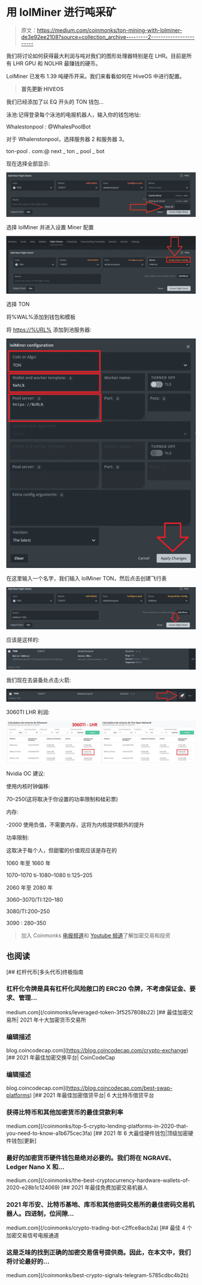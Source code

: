 # 用 lolMiner 进行吨采矿

> 原文：<https://medium.com/coinmonks/ton-mining-with-lolminer-de3e92ee2108?source=collection_archive---------2----------------------->

我们将讨论如何获得最大利润与吨对我们的图形处理器特别是在 LHR。目前是所有 LHR GPU 和 NOLHR 最赚钱的硬币。

LolMiner 已发布 1.39 吨硬币开采。我们来看看如何在 HiveOS 中进行配置。

> **首先更新 HIVEOS**

我们已经添加了以 EQ 开头的 TON 钱包…

泳池:记得登录每个泳池的电报机器人，输入你的钱包地址:

Whalestonpool : @WhalesPoolBot

对于 Whalenstonpool，选择服务器 2 和服务器 3。

ton-pool . com:@ next _ ton _ pool _ bot

现在选择全部显示:

![](img/1c0514ea0cd85e216b458fc80ee25241.png)

选择 lolMiner 并进入设置 Miner 配置

![](img/236cc901e8e8d82b1f2b9baf82698ce2.png)

选择 TON

将%WAL%添加到钱包和模板

将 [https://%URL%](https://%25URL%25) 添加到池服务器:

![](img/a228daafc3145b6e76b078a19591320b.png)

在这里输入一个名字，我们输入 lolMiner TON，然后点击创建飞行表

![](img/ead8060dd01216081ccb79c8f25d0761.png)

应该是这样的:

![](img/b2a6e7fd4e1c6f4b250be39929f9deea.png)

我们现在去装备处点击火箭:

![](img/edf3afd09cd90a3322af0c9eaf6f8fca.png)

3060TI LHR 利润:

![](img/4103e589832ea3bf895c05796665dfa6.png)

Nvidia OC 建议:

使用内核时钟偏移:

70–250(这将取决于你设置的功率限制和硅彩票)

内存:

-2000 使用负值，不需要内存，这将为内核提供额外的提升

功率限制:

这取决于每个人，但甜蜜的价值观应该是存在的

1060 年至 1660 年

1070–1070 ti-1080–1080 ti:125–205

2060 年至 2080 年

3060–3070/TI:120–180

3080/TI:200–250

3090 : 280–350

> 加入 Coinmonks [电报频道](https://t.me/coincodecap)和 [Youtube 频道](https://www.youtube.com/c/coinmonks/videos)了解加密交易和投资

## 也阅读

[](/coinmonks/leveraged-token-3f5257808b22) [## 杠杆代币[多头代币]终极指南

### 杠杆化令牌是具有杠杆化风险敞口的 ERC20 令牌，不考虑保证金、要求、管理…

medium.com](/coinmonks/leveraged-token-3f5257808b22) [](https://blog.coincodecap.com/crypto-exchange) [## 最佳加密交易所| 2021 年十大加密货币交易所

### 编辑描述

blog.coincodecap.com](https://blog.coincodecap.com/crypto-exchange) [](https://blog.coincodecap.com/best-swap-platforms) [## 2021 年最佳加密交换平台| CoinCodeCap

### 编辑描述

blog.coincodecap.com](https://blog.coincodecap.com/best-swap-platforms) [](/coinmonks/top-5-crypto-lending-platforms-in-2020-that-you-need-to-know-a1b675cec3fa) [## 2021 年最佳加密借贷平台| 6 大比特币借贷平台

### 获得比特币和其他加密货币的最佳贷款利率

medium.com](/coinmonks/top-5-crypto-lending-platforms-in-2020-that-you-need-to-know-a1b675cec3fa) [](/coinmonks/the-best-cryptocurrency-hardware-wallets-of-2020-e28b1c124069) [## 2021 年 6 大最佳硬件钱包|顶级加密硬件钱包[更新]

### 最好的加密货币硬件钱包是绝对必要的。我们将在 NGRAVE、Ledger Nano X 和…

medium.com](/coinmonks/the-best-cryptocurrency-hardware-wallets-of-2020-e28b1c124069) [](/coinmonks/crypto-trading-bot-c2ffce8acb2a) [## 2021 年最佳免费加密交易机器人

### 2021 年币安、比特币基地、库币和其他密码交易所的最佳密码交易机器人。四进制，位间隙…

medium.com](/coinmonks/crypto-trading-bot-c2ffce8acb2a) [](/coinmonks/best-crypto-signals-telegram-5785cdbc4b2b) [## 最佳 4 个加密交易信号电报通道

### 这是乏味的找到正确的加密交易信号提供商。因此，在本文中，我们将讨论最好的…

medium.com](/coinmonks/best-crypto-signals-telegram-5785cdbc4b2b)